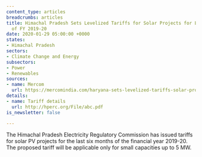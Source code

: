 ```yaml
---
content_type: articles
breadcrumbs: articles
title: Himachal Pradesh Sets Levelized Tariffs for Solar Projects for Last Six Months
  of FY 2019-20
date: 2020-01-29 05:00:00 +0000
states:
- Himachal Pradesh
sectors:
- Climate Change and Energy
subsectors:
- Power
- Renewables
sources:
- name: Mercom
  url: https://mercomindia.com/haryana-sets-levelized-tariffs-solar-projects/
details:
- name: Tariff details
  url: http://hperc.org/File/abc.pdf
is_newsletter: false

---
```

The Himachal Pradesh Electricity Regulatory Commission has issued tariffs for solar PV projects for the last six months of the financial year 2019-20. The proposed tariff will be applicable only for small capacities up to 5 MW.
